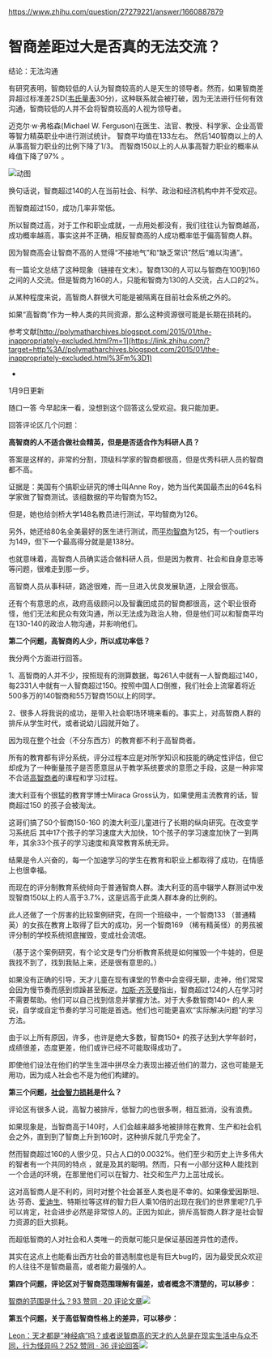 https://www.zhihu.com/question/27279221/answer/1660887879

# 智商差距过大是否真的无法交流？

结论：无法沟通

有研究表明，智商较低的人认为智商较高的人是天生的领导者。然而，如果智商差异超过标准差2SD([韦氏量表](https://www.zhihu.com/search?q=%E9%9F%A6%E6%B0%8F%E9%87%8F%E8%A1%A8&search_source=Entity&hybrid_search_source=Entity&hybrid_search_extra=%7B%22sourceType%22%3A%22answer%22%2C%22sourceId%22%3A1660887879%7D)30分)，这种联系就会被打破，因为无法进行任何有效沟通，智商较低的人并不会将智商较高的人视为领导者。

迈克尔·w·弗格森(Michael W. Ferguson)在医生、法官、教授、科学家、企业高管等智力精英职业中进行测试统计。 智商平均值在133左右。 然后140智商以上的人从事高智力职业的比例下降了1/3。 而智商150以上的人从事高智力职业的概率从峰值下降了97% 。

![动图](https://pic1.zhimg.com/50/v2-2bb5991c463cf5ae104c8e1f9357c8ab_720w.webp?source=1940ef5c)

换句话说，智商超过140的人在当前社会、科学、政治和经济机构中并不受欢迎。

而智商超过150，成功几率非常低。

所以智商过高，对于工作和职业成就，一点用处都没有，我们往往认为智商越高，成功概率越高，事实这并不正确，相反智商高的人成功概率低于偏高智商人群。

因为智商高会让智商不高的人觉得“不接地气”和“缺乏常识”然后“难以沟通”。

有一篇论文总结了这种现象（链接在文末）。智商130的人可以与智商在100到160之间的人交流。但是智商为160的人，只能和智商为130的人交流，占人口的2%。

从某种程度来说，高智商人群很大可能是被隔离在目前社会系统之外的。

如果“高智商”作为一种人类的共同资源，那么这种资源很可能是长期在损耗的。

参考文献[http://polymatharchives.blogspot.com/2015/01/the-inappropriately-excluded.html?m=1](https://link.zhihu.com/?target=http%3A//polymatharchives.blogspot.com/2015/01/the-inappropriately-excluded.html%3Fm%3D1)

-

1月9日更新

随口一答 今早起床一看，没想到这个回答这么受欢迎。我只能加更。

回答评论区几个问题：

**高智商的人不适合做社会精英，但是是否适合作为科研人员？**

答案是这样的，非常的分割，顶级科学家的智商都很高，但是优秀科研人员的智商都不高。

证据是：美国有个搞职业研究的博士叫Anne Roy，她为当代美国最杰出的64名科学家做了智商测试。该组数据的平均智商为152。

但是，她也给剑桥大学148名教员进行测试，平均智商为126。

另外，她还给80名全美最好的医生进行测试，而[平均智商](https://www.zhihu.com/search?q=%E5%B9%B3%E5%9D%87%E6%99%BA%E5%95%86&search_source=Entity&hybrid_search_source=Entity&hybrid_search_extra=%7B%22sourceType%22%3A%22answer%22%2C%22sourceId%22%3A1660887879%7D)为125，有一个outliers为149，但下一个最高得分就是是138分。

也就意味着，高智商人员确实适合做科研人员，但是因为教育、社会和自身意志等等问题，很难走到那一步。

高智商人员从事科研，路途很难，而一旦进入优良发展轨道，上限会很高。

还有个有意思的点，政府高级顾问以及智囊团成员的智商都很高，这个职业很奇怪，他们无法和民众有效沟通，所以无法成为政治人物，但是他们可以和智商平均在130-140的政治人物沟通，并影响他们。

**第二个问题，高智商的人少，所以成功率低？**

我分两个方面进行回答。

1、高智商的人并不少，按照现有的测算数据，每261人中就有一人智商超过140，每2331人中就有一人智商超过150。按照中国人口倒推，我们社会上流窜着将近500多万的140智商和55万智商150以上的同学。

2、很多人将我说的成功，是带入社会职场环境来看的。事实上，对高智商人群的排斥从学生时代，或者说幼儿园就开始了。

因为现在整个社会（不分东西方）的教育都不利于高智商者。

所有的教育都有评分系统，评分过程本应是对所学知识和技能的确定性评估，但它却成为了一种衡量孩子是否愿意屈从于教学系统要求的意愿之手段，这是一种非常不合适[高智商者](https://www.zhihu.com/search?q=%E9%AB%98%E6%99%BA%E5%95%86%E8%80%85&search_source=Entity&hybrid_search_source=Entity&hybrid_search_extra=%7B%22sourceType%22%3A%22answer%22%2C%22sourceId%22%3A1660887879%7D)的课程和学习过程。

澳大利亚有个很猛的教育学博士Miraca Gross认为，如果使用主流教育的话，智商超过150 的孩子会被淘汰。

这哥们搞了50个智商150-160 的澳大利亚儿童进行了长期的纵向研究。在改变学习系统后 其中17个孩子的学习速度大大加快，10个孩子的学习速度加快了一到两年，其余33个孩子的学习速度和真常教育系统无异。

结果是令人兴奋的，每一个加速学习的学生在教育和职业上都取得了成功，在情感上也很幸福。

而现在的评分制教育系统倾向于普通智商人群。澳大利亚的高中辍学人群测试中发现智商150以上的人高于3.7%，这是远高于此类人群本身的比例的。

此人还做了一个厉害的比较案例研究，在同一个班级中，一个智商133 （普通精英）的女孩在教育上取得了巨大的成功，另一个智商169 （稀有精英怪）的男孩被评分制的学校系统彻底摧毁，变成社会流氓。

（基于这个案例研究，有个论文是专门分析教育系统是如何摧毁一个牛娃的，但是我找不到了，找到我贴上来，还是很有意思的。）

如果没有正确的引导，天才儿童在现有课堂的节奏中会变得无聊，走神，他们常常会因为慢节奏而感到烦躁甚至叛逆。[加斯·齐茨曼](https://www.zhihu.com/search?q=%E5%8A%A0%E6%96%AF%C2%B7%E9%BD%90%E8%8C%A8%E6%9B%BC&search_source=Entity&hybrid_search_source=Entity&hybrid_search_extra=%7B%22sourceType%22%3A%22answer%22%2C%22sourceId%22%3A1660887879%7D)指出，智商超过124的人在学习时不需要帮助。他们可以自己找到信息并掌握方法。对于大多数智商140+ 的人来说，自学或自定节奏的学习可能是首选。他们也可能更喜欢“实际解决问题”的学习方法。

由于以上所有原因，许多，也许是绝大多数，智商150+ 的孩子达到大学年龄时，成绩很差，态度更差，他们或许已经不可能取得成功了。

即使他们设法在他们的学生生涯中拼尽全力表现出接近他们的潜力，这也可能是无用功，因为成人社会也不是为他们构建的。

**第三个问题，[社会智力损耗](https://www.zhihu.com/search?q=%E7%A4%BE%E4%BC%9A%E6%99%BA%E5%8A%9B%E6%8D%9F%E8%80%97&search_source=Entity&hybrid_search_source=Entity&hybrid_search_extra=%7B%22sourceType%22%3A%22answer%22%2C%22sourceId%22%3A1660887879%7D)是什么？**

评论区有很多人说，高智力被排斥，低智力的也很多啊，相互抵消，没有浪费。

如果现象是，当智商高于140时，人们会越来越多地被排除在教育、生产和社会机会之外，直到到了智商上升到160时，这种排斥就几乎完全了。

然而智商超过160的人很少见，只占人口的0.0032%。他们至少和历史上许多伟大的智者有一个共同的特点 ，就是及其的聪明。然而，只有一小部分这种人能找到一个合适的环境，在那里他们可以在智力、社交和生产力上茁壮成长。

这对高智商人是不利的，同时对整个社会甚至人类也是不幸的。如果像爱因斯坦、达·芬奇、[爱迪生](https://www.zhihu.com/search?q=%E7%88%B1%E8%BF%AA%E7%94%9F&search_source=Entity&hybrid_search_source=Entity&hybrid_search_extra=%7B%22sourceType%22%3A%22answer%22%2C%22sourceId%22%3A1660887879%7D)、特斯拉等这样的智力巨人乘10倍的出现在我们的世界里呢?几乎可以肯定，社会进步必然是非常惊人的。正因为如此，排斥高智商人群才是社会智力资源的巨大损耗。

而超低智商的人对社会和人类唯一的贡献可能只是保证基因差异性的遗传。

其实在这点上也能看出西方社会的普选制度也是有巨大bug的，因为最受民众欢迎的人往往不是智商最高，或者能力最强的人。

**第四个问题，评论区对于智商范围理解有偏差，或者概念不清楚的，可以移步：**

[智商的范围是什么？93 赞同 · 20 评论文章![](https://pic4.zhimg.com/v2-54505e23e2044f64d15ad6dfdbbf3cef_ipico.jpg)](https://zhuanlan.zhihu.com/p/343197891)

**第五个问题，关于高低智商性格上的差异，可以移步：**

[Leon：天才都是“神经病”吗？或者说智商高的天才的人总是在现实生活中与众不同，行为怪异吗？252 赞同 · 36 评论回答![](https://pic1.zhimg.com/v2-374ccf236d4840df68ce62e1ae706461_720w.jpg?source=7e7ef6e2)](https://www.zhihu.com/answer/1674998761)